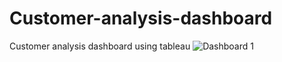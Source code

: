 # Customer-analysis-dashboard
Customer analysis dashboard using tableau
![Dashboard 1](https://user-images.githubusercontent.com/97076224/189488658-3a5fc7e5-f57c-47ac-8d08-6f195acec87c.png)
